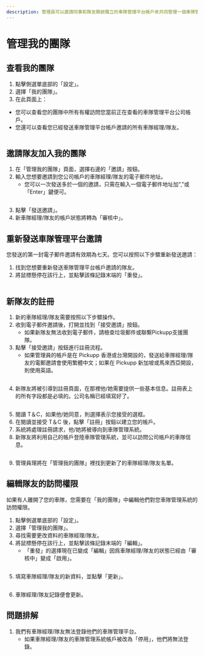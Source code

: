 ```yaml
---
description: 管理員可以邀請同事和隊友開啟獨立的車隊管理平台帳戶來共同管理一個車隊管理平台公司帳戶。此外，可以控制誰能夠訪問公司帳戶的信息。
---
```


# 管理我的團隊

## 查看我的團隊

1. 點擊側選單底部的「設定」。
2. 選擇「我的團隊」。
3. 在此頁面上：

* 您可以查看您的團隊中所有有權訪問您當前正在查看的車隊管理平台公司帳戶。&#x20;
* 您還可以查看您已經發送車隊管理平台帳戶邀請的所有車隊經理/隊友。

<figure><img src="../.gitbook/assets/My Team 1.png" alt=""><figcaption></figcaption></figure>

## 邀請隊友加入我的團隊

1. 在「管理我的團隊」頁面，選擇右邊的「邀請」按鈕。
2. 輸入您想要邀請到您公司帳戶的車隊經理/隊友的電子郵件地址。
   * 您可以一次發送多於一個的邀請，只需在輸入一個電子郵件地址加","或「Enter」鍵便可。

<figure><img src="../.gitbook/assets/My Team 2.png" alt=""><figcaption></figcaption></figure>

3. 點擊「發送邀請」。
4. 新車隊經理/隊友的帳戶狀態將轉為「審核中」。

## 重新發送車隊管理平台邀請

您發送的第一封電子郵件邀請有效期為七天。您可以按照以下步驟重新發送邀請：

1. 找到您想要重新發送車隊管理平台帳戶邀請的隊友。
2. 將鼠標懸停在該行上，並點擊該條記錄末端的「重發」。

<figure><img src="../.gitbook/assets/My Team 3.png" alt=""><figcaption></figcaption></figure>

## 新隊友的註冊

1. 新的車隊經理/隊友需要按照以下步驟操作。
2. 收到電子郵件邀請後，打開並找到「接受邀請」按鈕。
   * 如果新隊友無法收到電子郵件，請檢查垃圾郵件或聯繫Pickupp支援團隊。&#x20;
3. 點擊「接受邀請」按鈕進行註冊流程。
   * 如果管理員的帳戶是在 Pickupp 香港或台灣開設的，發送給車隊經理/隊友的電郵邀請會使用繁體中文；如果在 Pickupp 新加坡或馬來西亞開設，則使用英語。

<figure><img src="../.gitbook/assets/Invitation Email Zh.png" alt=""><figcaption></figcaption></figure>

4. 新隊友將被引導到註冊頁面，在那裡他/她需要提供一些基本信息。註冊表上的所有字段都是必填的。公司名稱已經填寫好了。

<figure><img src="../.gitbook/assets/My Team Login Eng.png" alt=""><figcaption></figcaption></figure>

5. 閱讀 T＆C，如果他/她同意，則選擇表示您接受的選框。
6. 在閱讀並接受 T＆C 後，點擊「註冊」按鈕以建立您的帳戶。&#x20;
7. 系統將處理註冊請求，他/她將被導向到車隊管理系統。&#x20;
8. 新隊友將利用自己的帳戶登陸車隊管理系統，並可以訪問公司帳戶的車隊信息。

<figure><img src="../.gitbook/assets/My Team 4.png" alt=""><figcaption></figcaption></figure>

9. 管理員理將在「管理我的團隊」裡找到更新了的車隊經理/隊友名單。

## 編輯隊友的訪問權限

如果有人離開了您的車隊，您需要在「我的團隊」中編輯他們對您車隊管理系統的訪問權限。

1. 點擊側選單底部的「設定」。
2. 選擇「管理我的團隊」。
3. 尋找需要更改資料的車隊經理/隊友。
4. 將鼠標懸停在該行上，並點擊該條記錄末端的「編輯」。
   * 「重發」的選擇現在已變成「編輯」因爲車隊經理/隊友的狀態已經由「審核中」變成「啟用」。

<figure><img src="../.gitbook/assets/My Team 8.png" alt=""><figcaption></figcaption></figure>

5. 填寫車隊經理/隊友的新資料，並點擊「更新」。

<figure><img src="../.gitbook/assets/My Team 6.png" alt=""><figcaption></figcaption></figure>

6. 車隊經理/隊友記錄便會更新。

## 問題排解

1. 我們有車隊經理/隊友無法登錄他們的車隊管理平台。&#x20;
   * 如果車隊經理/隊友的車隊管理系統帳戶被改為「停用」，他們將無法登錄。

<figure><img src="../.gitbook/assets/My Team 7.png" alt=""><figcaption></figcaption></figure>
